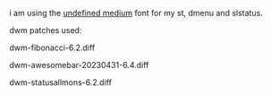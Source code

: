 i am using the [undefined medium](https://github.com/andirueckel/undefined-medium) font for my st, dmenu and slstatus.


dwm patches used:

dwm-fibonacci-6.2.diff

dwm-awesomebar-20230431-6.4.diff

dwm-statusallmons-6.2.diff
